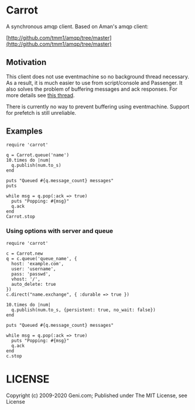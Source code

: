 # Carrot

A synchronous amqp client. Based on Aman's amqp client:

[http://github.com/tmm1/amqp/tree/master](http://github.com/tmm1/amqp/tree/master)

## Motivation

This client does not use eventmachine so no background thread necessary.
As a result, it is much easier to use from script/console and Passenger.
It also solves the problem of buffering messages and ack responses.
For more details see [this thread](http://groups.google.com/group/ruby-amqp/browse_thread/thread/fdae324a0ebb1961/fa185fdce1841b68).

There is currently no way to prevent buffering using eventmachine. Support for prefetch is still unreliable.


## Examples

    require 'carrot'

    q = Carrot.queue('name')
    10.times do |num|
      q.publish(num.to_s)
    end

    puts "Queued #{q.message_count} messages"
    puts

    while msg = q.pop(:ack => true)
      puts "Popping: #{msg}"
      q.ack
    end
    Carrot.stop

### Using options with server and queue

    require 'carrot'

    c = Carrot.new
    q = c.queue('queue_name', {
      host: 'example.com',
      user: 'username',
      pass: 'passwd',
      vhost: '/',
      auto_delete: true
    })
    c.direct("name.exchange", { :durable => true })

    10.times do |num|
      q.publish(num.to_s, {persistent: true, no_wait: false})
    end

    puts "Queued #{q.message_count} messages"

    while msg = q.pop(:ack => true)
      puts "Popping: #{msg}"
      q.ack
    end
    c.stop

# LICENSE

Copyright (c) 2009-2020 Geni.com; Published under The MIT License, see License
